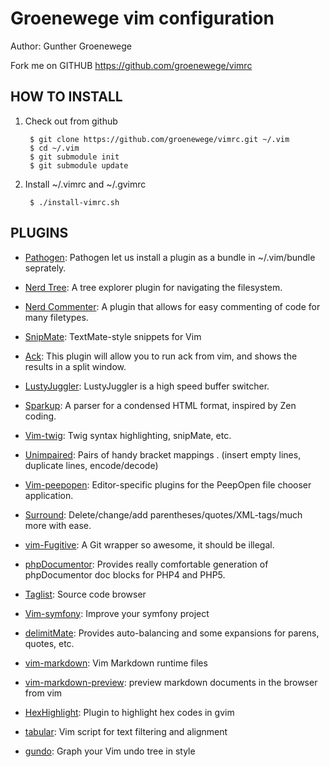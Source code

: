# Groenewege vim configuration #

Author: Gunther Groenewege

Fork me on GITHUB  https://github.com/groenewege/vimrc

## HOW TO INSTALL ##

1. Check out from github

        $ git clone https://github.com/groenewege/vimrc.git ~/.vim
        $ cd ~/.vim
        $ git submodule init
        $ git submodule update

2. Install ~/.vimrc and ~/.gvimrc

        $ ./install-vimrc.sh

## PLUGINS ##

* [Pathogen](http://www.vim.org/scripts/script.php?script_id=2332): Pathogen let us install a plugin as a bundle in ~/.vim/bundle seprately.

* [Nerd Tree](http://www.vim.org/scripts/script.php?script_id=1658): A tree explorer plugin for navigating the filesystem.

* [Nerd Commenter](http://www.vim.org/scripts/script.php?script_id=1218): A plugin that allows for easy commenting of code for many filetypes. 

* [SnipMate](http://www.vim.org/scripts/script.php?script_id=2540): TextMate-style snippets for Vim

* [Ack](http://www.vim.org/scripts/script.php?script_id=2572): This plugin will allow you to run ack from vim, and shows the results in a split window. 

* [LustyJuggler](http://www.vim.org/scripts/script.php?script_id=2050): LustyJuggler is a high speed buffer switcher.

* [Sparkup](https://github.com/rstacruz/sparkup): A parser for a condensed HTML format, inspired by Zen coding.

* [Vim-twig](https://github.com/beyondwords/vim-twig): Twig syntax highlighting, snipMate, etc.

* [Unimpaired](http://www.vim.org/scripts/script.php?script_id=1590): Pairs of handy bracket mappings . (insert empty lines, duplicate lines, encode/decode)

* [Vim-peepopen](https://github.com/topfunky/PeepOpen-EditorSupport): Editor-specific plugins for the PeepOpen file chooser application.

* [Surround](http://www.vim.org/scripts/script.php?script_id=1697): Delete/change/add parentheses/quotes/XML-tags/much more with ease.

* [vim-Fugitive](http://www.vim.org/scripts/script.php?script_id=2975):  A Git wrapper so awesome, it should be illegal.

* [phpDocumentor](http://www.vim.org/scripts/script.php?script_id=1355): Provides really comfortable generation of phpDocumentor doc blocks for PHP4 and PHP5.

* [Taglist](http://vim.sourceforge.net/scripts/script.php?script_id=273): Source code browser

* [Vim-symfony](https://github.com/soh335/vim-symfony/wiki): Improve your symfony project

* [delimitMate](http://www.vim.org/scripts/script.php?script_id=2754): Provides auto-balancing and some expansions for parens, quotes, etc. 

* [vim-markdown](https://github.com/tpope/vim-markdown): Vim Markdown runtime files

* [vim-markdown-preview](https://github.com/nelstrom/vim-markdown-preview): preview markdown documents in the browser from vim

* [HexHighlight](http://www.vim.org/scripts/script.php?script_id=2937): Plugin to highlight hex codes in gvim

* [tabular](https://github.com/godlygeek/tabular): Vim script for text filtering and alignment

* [gundo](http://sjl.bitbucket.org/gundo.vim/): Graph your Vim undo tree in style


